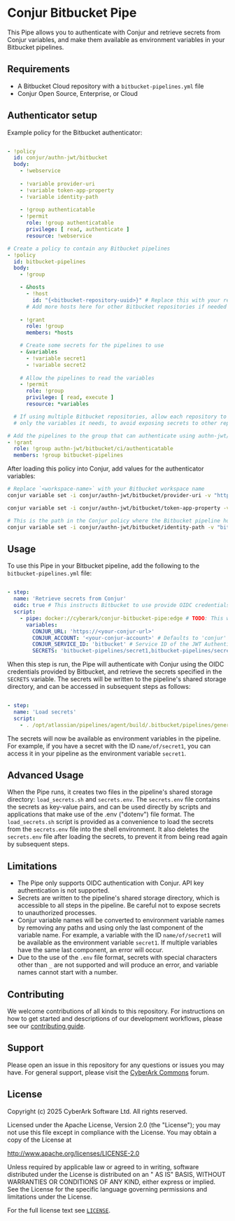 # Conjur Bitbucket Pipe

This Pipe allows you to authenticate with Conjur and retrieve secrets from
Conjur variables, and make them available as environment variables in your
Bitbucket pipelines.

## Requirements

- A Bitbucket Cloud repository with a `bitbucket-pipelines.yml` file
- Conjur Open Source, Enterprise, or Cloud

## Authenticator setup

Example policy for the Bitbucket authenticator:

```yaml

- !policy
  id: conjur/authn-jwt/bitbucket
  body:
    - !webservice
    
    - !variable provider-uri
    - !variable token-app-property
    - !variable identity-path
    
    - !group authenticatable
    - !permit
      role: !group authenticatable
      privilege: [ read, authenticate ]
      resource: !webservice

# Create a policy to contain any Bitbucket pipelines
- !policy
  id: bitbucket-pipelines
  body:
    - !group

    - &hosts
      - !host
        id: "{<bitbucket-repository-uuid>}" # Replace this with your repositoryUuid
      # Add more hosts here for other Bitbucket repositories if needed
    
    - !grant
      role: !group
      members: *hosts

    # Create some secrets for the pipelines to use
    - &variables
      - !variable secret1
      - !variable secret2
    
    # Allow the pipelines to read the variables
    - !permit
      role: !group
      privilege: [ read, execute ]
      resource: *variables

  # If using multiple Bitbucket repositories, allow each repository to read
  # only the variables it needs, to avoid exposing secrets to other repositories

# Add the pipelines to the group that can authenticate using authn-jwt/bitbucket
- !grant
  role: !group authn-jwt/bitbucket/ci/authenticatable
  members: !group bitbucket-pipelines
```

After loading this policy into Conjur, add values for the authenticator variables:

```bash
# Replace `<workspace-name>` with your Bitbucket workspace name
conjur variable set -i conjur/authn-jwt/bitbucket/provider-uri -v "https://api.bitbucket.org/2.0/workspaces/<workspace-name>/pipelines-config/identity/oidc"

conjur variable set -i conjur/authn-jwt/bitbucket/token-app-property -v "repositoryUuid"

# This is the path in the Conjur policy where the Bitbucket pipeline hosts are defined
conjur variable set -i conjur/authn-jwt/bitbucket/identity-path -v "bitbucket-pipelines"
```

## Usage

To use this Pipe in your Bitbucket pipeline, add the following to the
`bitbucket-pipelines.yml` file:

```yaml

- step:
  name: 'Retrieve secrets from Conjur'
  oidc: true # This instructs Bitbucket to use provide OIDC credentials to the Pipe
  script:
    - pipe: docker://cyberark/conjur-bitbucket-pipe:edge # TODO: This will change when the Pipe is published
      variables:
        CONJUR_URL: 'https://<your-conjur-url>'
        CONJUR_ACCOUNT: '<your-conjur-account>' # Defaults to 'conjur'
        CONJUR_SERVICE_ID: 'bitbucket' # Service ID of the JWT Authenticator in Conjur. Defaults to 'bitbucket'
        SECRETS: 'bitbucket-pipelines/secret1,bitbucket-pipelines/secret2' # Comma-separated list of Conjur variable IDs

```

When this step is run, the Pipe will authenticate with Conjur using the OIDC
credentials provided by Bitbucket, and retrieve the secrets specified in the
`SECRETS` variable. The secrets will be written to the pipeline's shared storage
directory, and can be accessed in subsequent steps as follows:

```yaml

- step:
  name: 'Load secrets'
  script:
    - . /opt/atlassian/pipelines/agent/build/.bitbucket/pipelines/generated/pipeline/pipes/cyberark/conjur-bitbucket-pipe/load_secrets.sh

```

The secrets will now be available as environment variables in the pipeline. For
example, if you have a secret with the ID `name/of/secret1`, you can access it
in your pipeline as the environment variable `secret1`.

## Advanced Usage

When the Pipe runs, it creates two files in the pipeline's shared storage
directory: `load_secrets.sh` and `secrets.env`. The `secrets.env` file contains
the secrets as key-value pairs, and can be used directly by scripts and
applications that make use of the .env ("dotenv") file format. The
`load_secrets.sh` script is provided as a convenience to load the secrets from
the `secrets.env` file into the shell environment. It also deletes the
`secrets.env` file after loading the secrets, to prevent it from being read
again by subsequent steps.

## Limitations

- The Pipe only supports OIDC authentication with Conjur. API key authentication
  is not supported.
- Secrets are written to the pipeline's shared storage directory, which is
  accessible to all steps in the pipeline. Be careful not to expose secrets to
  unauthorized processes.
- Conjur variable names will be converted to environment variable names by
  removing any paths and using only the last component of the variable name. For
  example, a variable with the ID `name/of/secret1` will be available as the
  environment variable `secret1`. If multiple variables have the same last
  component, an error will occur.
- Due to the use of the `.env` file format, secrets with special characters
  other than `_` are not supported and will produce an error, and variable
  names cannot start with a number.

## Contributing

We welcome contributions of all kinds to this repository. For instructions on how to get started and descriptions of our
development workflows, please see our [contributing guide](CONTRIBUTING.md).

## Support

Please open an issue in this repository for any questions or issues you may have. For general support, please visit the [CyberArk Commons](https://discuss.cyberarkcommons.org/) forum.

## License

Copyright (c) 2025 CyberArk Software Ltd. All rights reserved.

Licensed under the Apache License, Version 2.0 (the "License"); you may not use this file except in compliance with the
License. You may obtain a copy of the License at

<http://www.apache.org/licenses/LICENSE-2.0>

Unless required by applicable law or agreed to in writing, software distributed under the License is distributed on an "
AS IS" BASIS, WITHOUT WARRANTIES OR CONDITIONS OF ANY KIND, either express or implied. See the License for the specific
language governing permissions and limitations under the License.

For the full license text see [`LICENSE`](LICENSE).

